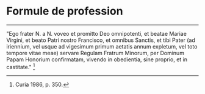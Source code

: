 # Formule de profession

***

"Ego frater N. a N. voveo et promitto Deo omnipotenti, et beatae Mariae Virgini, et beato Patri nostro Francisco, et omnibus Sanctis, et tibi Pater (ad iriennium, vel usque ad vigesimum primum aetatis annum expletum, vel toto tempore vitae meae) servare Regulam Fratrum Minorum, per Dominum Papam Honorium confirmatam, vivendo in obedientia, sine proprio, et in castitate." [^1]

[^1]: Curia 1986, p. 350.
